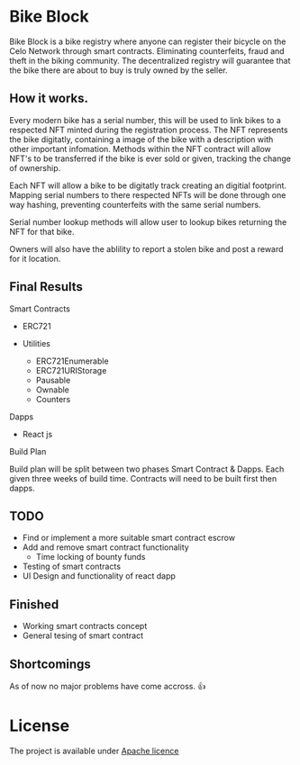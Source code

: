 # Bike Block 

Bike Block is a bike registry where anyone can register their bicycle on the Celo Network through smart contracts. Eliminating counterfeits, fraud and theft in the biking community. The decentralized registry will guarantee that the bike there are about to buy is truly owned by the seller.



## How it works.

Every modern bike has a serial number, this will be used to link bikes to a respected NFT minted during the registration process. The NFT represents the bike digitatly, containing a image of the bike with a description with other important infomation. Methods within the NFT contract will allow NFT&#x27;s to be transferred if the bike is ever sold or given, tracking the change of ownership.

Each NFT will allow a bike to be digitatly track creating an digitial footprint. Mapping serial numbers to there respected NFTs will be done through one way hashing, preventing counterfeits with the same serial numbers. 

Serial number lookup methods will allow user to lookup bikes returning the NFT for that bike. 

Owners will also have the ablility to report a stolen bike and post a reward for it location.

## Final Results

Smart Contracts

- ERC721 

- Utilities 
    - ERC721Enumerable
    - ERC721URIStorage
    - Pausable
    - Ownable
    - Counters

Dapps 

- React js
    

Build Plan

Build plan will be split between two phases Smart Contract &amp; Dapps. Each given three weeks of build time. Contracts will need to be built first then dapps.

## TODO

- Find or implement a more suitable smart contract escrow
- Add and remove smart contract functionality
    - Time locking of bounty funds
- Testing of smart contracts
- UI Design and functionality of react dapp 

## Finished 

- Working smart contracts concept 
- General tesing of smart contract 


## Shortcomings

As of now no major problems have come accross. 👍

# License

The project is available under [Apache licence]("/LICENSE")
